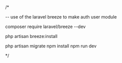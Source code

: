 /*

-- use of the laravel breeze to make auth user module

composer require laravel/breeze --dev

php artisan breeze:install
 
php artisan migrate
npm install
npm run dev


*/